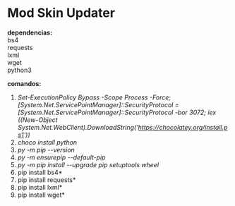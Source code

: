# Mod Skin Updater

**dependencias:**  
bs4  
requests  
lxml  
wget  
python3

**comandos:**  
1. *Set-ExecutionPolicy Bypass -Scope Process -Force; [System.Net.ServicePointManager]::SecurityProtocol = [System.Net.ServicePointManager]::SecurityProtocol -bor 3072; iex ((New-Object System.Net.WebClient).DownloadString('https://chocolatey.org/install.ps1'))*  
2. *choco install python*  
3. *py -m pip --version*  
4. *py -m ensurepip --default-pip*  
5. *py -m pip install --upgrade pip setuptools wheel*  
6. pip install bs4*  
7. pip install requests*  
8. pip install lxml*  
9. pip install wget*
